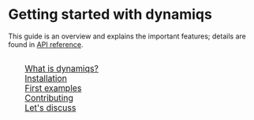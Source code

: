 # Getting started with dynamiqs

This guide is an overview and explains the important features; details are found in [API reference](../python_api/utils.md).

<br><big>
&emsp;&emsp;[What is dynamiqs?](whatis.md)<br>
&emsp;&emsp;[Installation](installation.md)<br>
&emsp;&emsp;[First examples](examples.md)<br>
&emsp;&emsp;[Contributing](contributing.md)<br>
&emsp;&emsp;[Let's discuss](discussion.md)
